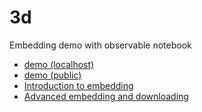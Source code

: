 
# 3d

Embedding demo with observable notebook

* [demo (localhost)](http://localhost/~pbogden/pbogden.github.io/3d/)
* [demo (public)](https://pbogden.github.io/3d)
* [Introduction to embedding](https://observablehq.com/@observablehq/introduction-to-embedding)
* [Advanced embedding and downloading](https://observablehq.com/@observablehq/downloading-and-embedding-notebooks)
